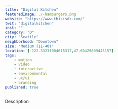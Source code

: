 ```yaml
---
title: "Digital Kitchen"
featuredImage: ./-hamburgers.png
website: "https://www.thisisdk.com/"
twit: "digitalkitchen"
inst: ""
category: "D"
city: "Seattle"
neighborhood: "Downtown"
size: "Medium (11-40)"
location: [-122.33231004615317,47.60429809445157]
tags:
    - motion
    - video
    - interactive
    - environmental
    - ux/ui
    - branding
published: true
---
```


Description
